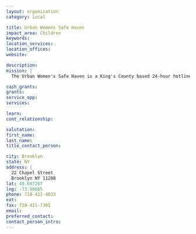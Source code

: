 ```yaml
---
layout: organization
category: local

title: Urban Womens Safe Haven
impact_area: Children
keywords: 
location_services: 
location_offices: 
website: 

description: 
mission: |
  The Urban Women's Safe Haven is a King's County based 24-hour hotline that is part of the New York State Coalition Against Domestic Violence.

cash_grants: 
grants: 
service_opp: 
services: 

learn: 
cont_relationship: 

salutation: 
first_name: 
last_name: 
title_contact_person: 

city: Brooklyn
state: NY
address: |
  22 Chapel Street  
  Brooklyn NY 11208
lat: 40.697267
lng: -73.98665
phone: 718-421-4033
ext: 
fax: 718-421-7361
email: 
preferred_contact: 
contact_person_intro: 
---
```


